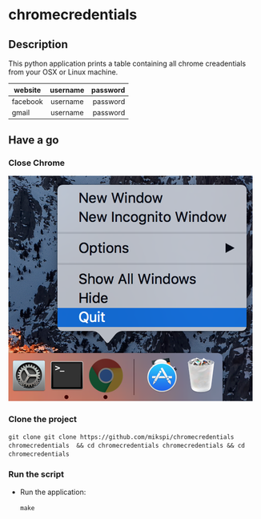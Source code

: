 # chromecredentials

## Description

This python application prints a table containing all chrome creadentials from your OSX or Linux machine.

| website  |    username   |  password |
|----------|:-------------:|----------:|
| facebook |   username    |  password |
|   gmail  |   username    |  password |

## Have a go

### Close Chrome

![alt tag](https://github.com/mikspi/chromecredentials/blob/master/resources/closeChrome.png?raw=true)

### Clone the project

`git clone git clone https://github.com/mikspi/chromecredentials chromecredentials  && cd chromecredentials chromecredentials && cd chromecredentials`

### Run the script

* Run the application:

	`make`